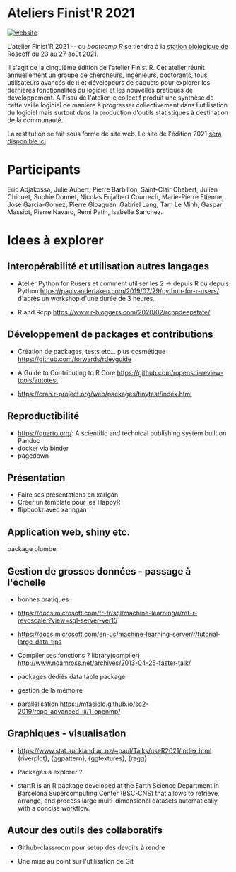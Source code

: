 # Ateliers Finist'R 2021

[![website](https://github.com/StateOfTheR/finistR2021/workflows/website/badge.svg)](https://stateofther.github.io/finistR2021/)


L'atelier Finist'R 2021 -- ou *bootcamp R* se tiendra à la [station biologique de Roscoff](http://www.sb-roscoff.fr/) du 23 au 27 août 2021.

Il s'agit de la cinquième édition de l'atelier Finist'R. Cet atelier réunit annuellement un groupe de chercheurs, ingénieurs, doctorants, tous utilisateurs avancés de `R` et dévelopeurs de paquets pour explorer les dernières fonctionalités du logiciel et les nouvelles pratiques de développement. A l'issu de l'atelier le collectif produit une synthèse de cette veille logiciel de manière à progresser collectivement dans l'utilisation du logiciel mais surtout dans la production d'outils statistiques à destination de la communauté.

La restitution se fait sous forme de site web. Le site de l'édition 2021 [sera disponible ici](https://stateofther.github.io/finistR2021/)

# Participants
Eric Adjakossa,  Julie Aubert,  Pierre Barbillon, Saint-Clair Chabert, Julien Chiquet, Sophie Donnet, Nicolas Enjalbert Courrech, Marie-Pierre Etienne, José Garcia-Gomez, Pierre Gloaguen,  Gabriel Lang, Tam Le Minh, Gaspar Massiot, Pierre Navaro, Rémi Patin, Isabelle Sanchez.



# Idees à explorer

 ## Interopérabilité et utilisation autres langages
  -  Atelier Python for Rusers et comment utiliser les 2 -> depuis R ou depuis Python  https://paulvanderlaken.com/2019/07/29/python-for-r-users/  d'après un workshop d'une durée de 3 heures.

  - R and Rcpp https://www.r-bloggers.com/2020/02/rcppdeepstate/

## Développement de packages et contributions

  - Création de packages, tests etc... plus cosmétique  https://github.com/forwards/rdevguide

  - A Guide to Contributing to R Core  https://github.com/ropensci-review-tools/autotest 
  - https://cran.r-project.org/web/packages/tinytest/index.html

## Reproductibilité

  - https://quarto.org/: A scientific and technical publishing system built on Pandoc
  - docker via binder
  - pagedown

## Présentation
  - Faire ses présentations en xarigan
  - Créer un template pour les HappyR
  - flipbookr avec xaringan

## Application web, shiny etc.
 package plumber

## Gestion de grosses données - passage à l'échelle
 - bonnes pratiques
 - https://docs.microsoft.com/fr-fr/sql/machine-learning/r/ref-r-revoscaler?view=sql-server-ver15
 - https://docs.microsoft.com/en-us/machine-learning-server/r/tutorial-large-data-tips
 

  - Compiler ses fonctions ?
      library(compiler)
      http://www.noamross.net/archives/2013-04-25-faster-talk/
  - packages dédiés
     data.table package
  
  - gestion de la mémoire

  - parallélisation https://mfasiolo.github.io/sc2-2019/rcpp_advanced_iii/1_openmp/

## Graphiques - visualisation
  -  https://www.stat.auckland.ac.nz/~paul/Talks/useR2021/index.html   {riverplot}, {ggpattern}, {ggtextures},   {ragg}

  - Packages à explorer ?

  -  startR is an R package developed at the Earth Science Department in Barcelona Supercomputing Center (BSC-CNS) that allows to retrieve, arrange, and process large multi-dimensional datasets automatically with a concise workflow.
>

## Autour des outils des collaboratifs

  - Github-classroom pour setup des devoirs à rendre

  - Une mise au point sur l'utilisation de Git


